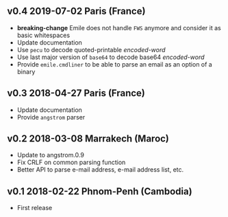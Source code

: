 v0.4 2019-07-02 Paris (France)
---------------------------------

- **breaking-change** Emile does not handle `FWS` anymore and consider it as basic whitespaces
- Update documentation
- Use `pecu` to decode quoted-printable _encoded-word_
- Use last major version of `base64` to decode base64 _encoded-word_
- Provide `emile.cmdliner` to be able to parse an email as an option of a binary

v0.3 2018-04-27 Paris (France)
---------------------------------

- Update documentation
- Provide `angstrom` parser

v0.2 2018-03-08 Marrakech (Maroc)
---------------------------------

- Update to angstrom.0.9
- Fix CRLF on common parsing function
- Better API to parse e-mail address, e-mail address list, etc.

v0.1 2018-02-22 Phnom-Penh (Cambodia)
-------------------------------------

- First release
